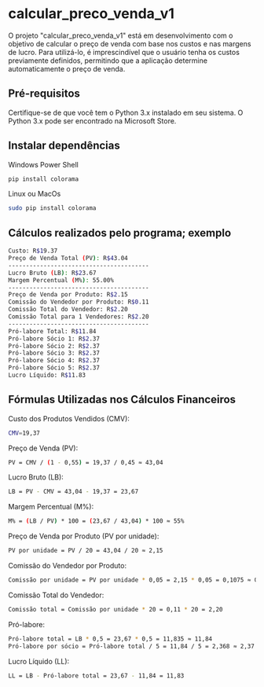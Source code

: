 # calcular_preco_venda_v1

O projeto "calcular_preco_venda_v1" está em desenvolvimento com o objetivo de calcular o preço de venda com base nos custos e nas margens de lucro. Para utilizá-lo, é imprescindível que o usuário tenha os custos previamente definidos, permitindo que a aplicação determine automaticamente o preço de venda.

## Pré-requisitos

Certifique-se de que você tem o Python 3.x instalado em seu sistema. O Python 3.x pode ser encontrado na Microsoft Store.

## Instalar dependências

Windows Power Shell
```bash
pip install colorama
```

Linux ou MacOs
```bash
sudo pip install colorama
```

## Cálculos realizados pelo programa; exemplo

```bash
Custo: R$19.37
Preço de Venda Total (PV): R$43.04
----------------------------------------
Lucro Bruto (LB): R$23.67
Margem Percentual (M%): 55.00%
----------------------------------------
Preço de Venda por Produto: R$2.15
Comissão do Vendedor por Produto: R$0.11
Comissão Total do Vendedor: R$2.20
Comissão Total para 1 Vendedores: R$2.20
----------------------------------------
Pró-labore Total: R$11.84
Pró-labore Sócio 1: R$2.37
Pró-labore Sócio 2: R$2.37
Pró-labore Sócio 3: R$2.37
Pró-labore Sócio 4: R$2.37
Pró-labore Sócio 5: R$2.37
Lucro Líquido: R$11.83
```

## Fórmulas Utilizadas nos Cálculos Financeiros

Custo dos Produtos Vendidos (CMV):
```bash
CMV=19,37
```
Preço de Venda (PV):
```bash
PV = CMV / (1 - 0,55) = 19,37 / 0,45 ≈ 43,04
```
Lucro Bruto (LB):
```bash
LB = PV - CMV = 43,04 - 19,37 = 23,67
```

Margem Percentual (M%):
```bash
M% = (LB / PV) * 100 = (23,67 / 43,04) * 100 ≈ 55%
```

Preço de Venda por Produto (PV por unidade):
```bash
PV por unidade = PV / 20 = 43,04 / 20 ≈ 2,15
```

Comissão do Vendedor por Produto:
```bash
Comissão por unidade = PV por unidade * 0,05 = 2,15 * 0,05 = 0,1075 ≈ 0,11
```

Comissão Total do Vendedor:
```bash
Comissão total = Comissão por unidade * 20 = 0,11 * 20 = 2,20
```

Pró-labore:
```bash
Pró-labore total = LB * 0,5 = 23,67 * 0,5 = 11,835 ≈ 11,84
Pró-labore por sócio = Pró-labore total / 5 = 11,84 / 5 = 2,368 ≈ 2,37
```

Lucro Líquido (LL):
```bash
LL = LB - Pró-labore total = 23,67 - 11,84 = 11,83
```














